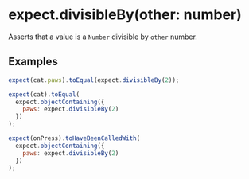 # expect.divisibleBy(other: number)

Asserts that a value is a `Number` divisible by `other` number.

## Examples

```js
expect(cat.paws).toEqual(expect.divisibleBy(2));
```

```js
expect(cat).toEqual(
  expect.objectContaining({
    paws: expect.divisibleBy(2)
  })
);
```

```js
expect(onPress).toHaveBeenCalledWith(
  expect.objectContaining({
    paws: expect.divisibleBy(2)
  })
);
```
